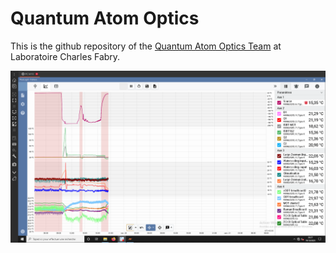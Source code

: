 # Quantum Atom Optics

This is the github repository of the [Quantum Atom Optics Team](https://www.lcf.institutoptique.fr/groupes-de-recherche/gaz-quantiques/experiences/quantum-atom-optics) at Laboratoire Charles Fabry. 



![Texte Alternatif](./pcw10_screenshot.png)

